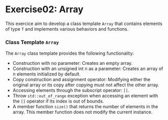 # Exercise02: Array

This exercice aim to develop a class template `Array` that contains elements of type `T` and implements various behaviors and functions.

### Class Template `Array`
The `Array` class template provides the following functionality:
- Construction with no parameter: Creates an empty array.
- Construction with an unsigned int n as a parameter: Creates an array of n elements initialized by default.
- Copy construction and assignment operator: Modifying either the original array or its copy after copying must not affect the other array.
- Accessing elements through the subscript operator: `[]`.
- Throw `std::out_of_range` exception when accessing an element with the `[]` operator if its index is out of bounds.
- A member function `size()` that returns the number of elements in the array. This member function does not modify the current instance.

